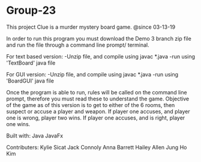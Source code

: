 # Group-23
This project Clue is a murder mystery board game.
@since 03-13-19

In order to run this program you must download the Demo 3 branch zip file and run the file through a command
line prompt/ terminal.

For text based version:
-Unzip file, and compile using javac *.java
-run using 'TextBoard' java file

For GUI version:
-Unzip file, and compile using javac *.java
-run using 'BoardGUI' java file

Once the program is able to run, rules will be called on the command line prompt, therefore you must
read these to understand the game. Objective of the game as of this version is to get to either of the 6 rooms, then suspect or accuse a player and weapon. If player one accuses, and player one is wrong, player two wins. If player one accuses, and is right, player one wins.

Built with:
Java
JavaFx

Contributers:
Kylie Sicat
Jack Connoly
Anna Barrett
Hailey Allen
Jung Ho Kim
